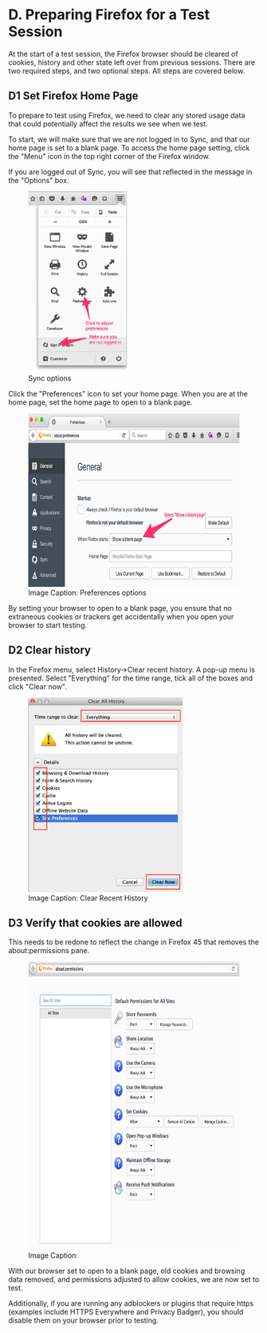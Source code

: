 # D. Preparing Firefox for a Test Session

At the start of a test session, the Firefox browser should be cleared of cookies, history and other state left over from previous sessions. There are two required steps, and two optional steps. All steps are covered below.

## <a name="h.browser-homepage"></a>D1 Set Firefox Home Page

To prepare to test using Firefox, we need to clear any stored usage data that could potentially affect the results we see when we test.

To start, we will make sure that we are not logged in to Sync, and that our home page is set to a blank page. To access the home page setting, click the "Menu" icon in the top right corner of the Firefox window.

If you are logged out of Sync, you will see that reflected in the message in the "Options" box.

<figure>
<img alt="Sync options" src="images/image114.png" style="width: 198px; height: 362px;" title="Sync options">
  <br>
<figcaption>Sync options</figcaption>
</figure></p>

Click the "Preferences" icon to set your home page. When you are at the home page, set the home page to open to a blank page.

<figure>
  <img alt="Preferences options" src="images/image39.png" width="624" height="347" title="Preferences options">
    <br>
  <figcaption>Image Caption: Preferences options</figcaption>
</figure>

By setting your browser to open to a blank page, you ensure that no extraneous cookies or trackers get accidentally when you open your browser to start testing.

## <a name="h.browser-history"></a>D2 Clear history

In the Firefox menu, select History->Clear recent history. A pop-up menu is presented. Select "Everything" for the time range, tick all of the boxes and click "Clear now".

<figure>
  <img alt="Clear Recent History" src="images/image42.png" width="310" height="389" title="Clear Recent History">
    <br>
  <figcaption>Image Caption: Clear Recent History</figcaption>
</figure>

## <a name="h.browser-cookies"></a>D3 Verify that cookies are allowed

This needs to be redone to reflect the change in Firefox 45 that removes the about:permissions pane.

<figure>
  <img alt="" src="images/image115.png" width="624" height="576" title="">
    <br>
  <figcaption>Image Caption:</figcaption>
</figure>

With our browser set to open to a blank page, old cookies and browsing data removed, and permissions adjusted to allow cookies, we are now set to test.

Additionally, if you are running any adblockers or plugins that require https (examples include HTTPS Everywhere and Privacy Badger), you should disable them on your browser prior to testing.